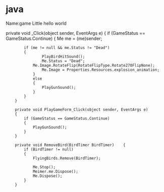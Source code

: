 # java
Name:game Little hello world

private void _Click(object sender, EventArgs e)
		{	if (GameStatus == GameStatus.Continue)		{
				Me me = (me)sender;

			if (me != null && me.Status != "Dead")
			{
					PlayBirdHitSound();
					Me.Status = "Dead";
				Me.Image.RotateFlip(RotateFlipType.Rotate270FlipNone);
					Me.Image = Properties.Resources.explosion_animation;
				}
				else
				{
					PlayGunSound();
				}
			}
		}
		
		private void PlayGameForm_Click(object sender, EventArgs e)
		{
			if (GameStatus == GameStatus.Continue)
			{
				PlayGunSound();
			}
		}		

		private void RemoveBird(BirdTimer BirdTimer)	{
			if (BirdTimer != null)
			{
				FlyingBirds.Remove(BirdTimer);

				Me.Stop();
				Meimer.me.Dispose();
				Me.Dispose();
			}
		}
 

